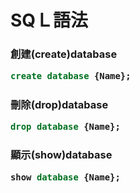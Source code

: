 <h1>SQＬ語法
<h3>創建(create)database

```SQL
create database {Name};
```
<h3>刪除(drop)database

```SQL
drop database {Name};
```

<h3>顯示(show)database

```SQL
show database {Name};
```